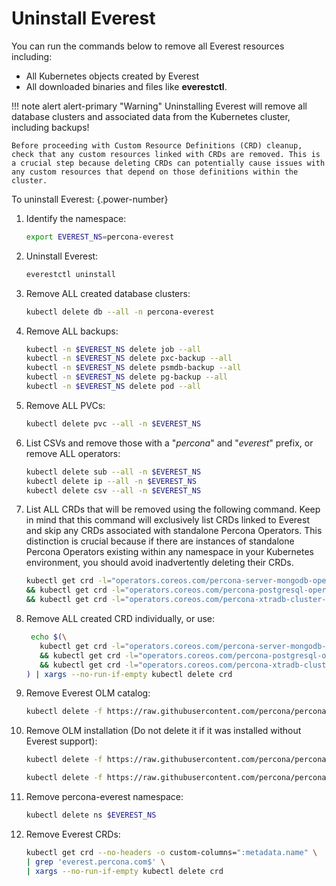 # Uninstall Everest

You can run the commands below to remove all Everest resources including:

- All Kubernetes objects created by Everest
- All downloaded binaries and files like **everestctl**.

!!! note alert alert-primary "Warning"
    Uninstalling Everest will remove all database clusters and associated data from the Kubernetes cluster, including backups!

    Before proceeding with Custom Resource Definitions (CRD) cleanup, check that any custom resources linked with CRDs are removed. This is a crucial step because deleting CRDs can potentially cause issues with any custom resources that depend on those definitions within the cluster.

To uninstall Everest:
{.power-number}

1. Identify the namespace:

    ```sh
    export EVEREST_NS=percona-everest
    ```

2. Uninstall Everest:

    ```sh
    everestctl uninstall
    ```

3. Remove ALL created database clusters:

    ```sh
    kubectl delete db --all -n percona-everest
    ```

4. Remove ALL backups:

    ```sh
    kubectl -n $EVEREST_NS delete job --all
    kubectl -n $EVEREST_NS delete pxc-backup --all
    kubectl -n $EVEREST_NS delete psmdb-backup --all
    kubectl -n $EVEREST_NS delete pg-backup --all
    kubectl -n $EVEREST_NS delete pod --all     
    ```

5. Remove ALL PVCs:

    ```sh
    kubectl delete pvc --all -n $EVEREST_NS
    ```

6. List CSVs and remove those with a "*percona*" and "*everest*" prefix, or remove ALL operators:

    ```sh
    kubectl delete sub --all -n $EVEREST_NS
    kubectl delete ip --all -n $EVEREST_NS
    kubectl delete csv --all -n $EVEREST_NS
    ```

7. List ALL CRDs that will be removed using the following command. 
Keep in mind that this command will exclusively list CRDs linked to Everest and skip any CRDs associated with standalone Percona Operators. This distinction is crucial because if there are instances of standalone Percona Operators existing within any namespace in your Kubernetes environment, you should avoid inadvertently deleting their CRDs.

    ```sh
    kubectl get crd -l="operators.coreos.com/percona-server-mongodb-operator.percona-everest" --ignore-not-found=true --no-headers | awk '{print $1}' \
    && kubectl get crd -l="operators.coreos.com/percona-postgresql-operator.percona-everest" --ignore-not-found=true --no-headers | awk '{print $1}' \
    && kubectl get crd -l="operators.coreos.com/percona-xtradb-cluster-operator.percona-everest" --ignore-not-found=true --no-headers | awk '{print $1}'
    ```

8. Remove ALL created CRD individually, or use:

    ```sh
     echo $(\
       kubectl get crd -l="operators.coreos.com/percona-server-mongodb-operator.percona-everest" --ignore-not-found=true --no-headers | awk '{print $1}' \
       && kubectl get crd -l="operators.coreos.com/percona-postgresql-operator.percona-everest" --ignore-not-found=true --no-headers | awk '{print $1}' \
       && kubectl get crd -l="operators.coreos.com/percona-xtradb-cluster-operator.percona-everest" --ignore-not-found=true --no-headers | awk '{print $1}' \
    ) | xargs --no-run-if-empty kubectl delete crd
    ```

9. Remove Everest OLM catalog:

    ```sh
    kubectl delete -f https://raw.githubusercontent.com/percona/percona-everest-cli/v0.7.0/data/crds/olm/percona-dbaas-catalog.yaml
    ```

10. Remove OLM installation (Do not delete it if it was installed without Everest support):

    ```sh
    kubectl delete -f https://raw.githubusercontent.com/percona/percona-everest-cli/v0.7.0/data/crds/olm/crds.yaml
    ```

    ```sh
    kubectl delete -f https://raw.githubusercontent.com/percona/percona-everest-cli/v0.7.0/data/crds/olm/olm.yaml
    ```

11. Remove percona-everest namespace:

    ```sh
    kubectl delete ns $EVEREST_NS
    ```

12. Remove Everest CRDs:

    ```sh
    kubectl get crd --no-headers -o custom-columns=":metadata.name" \
    | grep 'everest.percona.com$' \
    | xargs --no-run-if-empty kubectl delete crd
    ```
